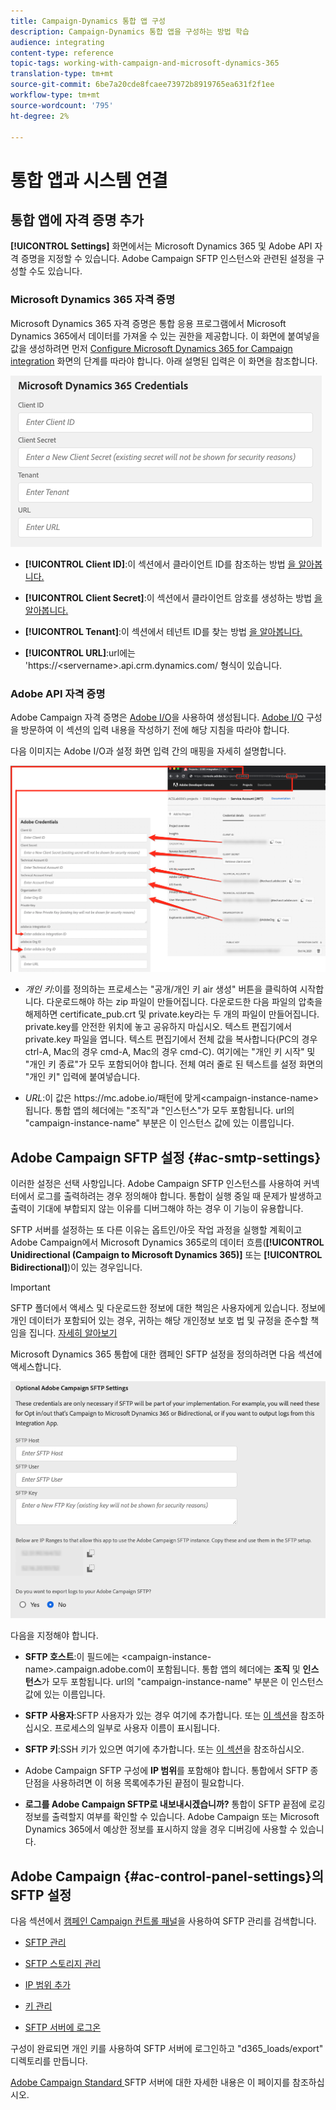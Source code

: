 ```yaml
---
title: Campaign-Dynamics 통합 앱 구성
description: Campaign-Dynamics 통합 앱을 구성하는 방법 학습
audience: integrating
content-type: reference
topic-tags: working-with-campaign-and-microsoft-dynamics-365
translation-type: tm+mt
source-git-commit: 6be7a20cde8fcaee73972b8919765ea631f2f1ee
workflow-type: tm+mt
source-wordcount: '795'
ht-degree: 2%

---
```



# 통합 앱과 시스템 연결

## 통합 앱에 자격 증명 추가

**[!UICONTROL Settings]** 화면에서는 Microsoft Dynamics 365 및 Adobe API 자격 증명을 지정할 수 있습니다. Adobe Campaign SFTP 인스턴스와 관련된 설정을 구성할 수도 있습니다.

### Microsoft Dynamics 365 자격 증명

Microsoft Dynamics 365 자격 증명은 통합 응용 프로그램에서 Microsoft Dynamics 365에서 데이터를 가져올 수 있는 권한을 제공합니다.  이 화면에 붙여넣을 값을 생성하려면 먼저 [Configure Microsoft Dynamics 365 for Campaign integration](../../integrating/using/d365-acs-configure-d365.md) 화면의 단계를 따라야 합니다. 아래 설명된 입력은 이 화면을 참조합니다.

![](assets/d365-to-acs-ui-page-workflows-settings-d365.png)

* **[!UICONTROL Client ID]**:이 섹션에서 클라이언트 ID를 참조하는 방법 [을 알아봅니다.](../../integrating/using/d365-acs-configure-d365.md#register-a-new-app)

* **[!UICONTROL Client Secret]**:이 섹션에서 클라이언트 암호를 생성하는 방법 [을 알아봅니다.](../../integrating/using/d365-acs-configure-d365.md#generate-a-client-secret)

* **[!UICONTROL Tenant]**:이 섹션에서 테넌트 ID를 찾는 방법 [을 알아봅니다.](../../integrating/using/d365-acs-configure-d365.md#get-the-tenant-id)

* **[!UICONTROL URL]**:url에는 &#39;https://&lt;servername>.api.crm.dynamics.com/ 형식이 있습니다.

### Adobe API 자격 증명

Adobe Campaign 자격 증명은 [Adobe I/O](https://www.adobe.io/)을 사용하여 생성됩니다. [Adobe I/O](../../integrating/using/d365-acs-configure-adobe-io.md) 구성을 방문하여 이 섹션의 입력 내용을 작성하기 전에 해당 지침을 따라야 합니다.

다음 이미지는 Adobe I/O과 설정 화면 입력 간의 매핑을 자세히 설명합니다.

![](assets/d365-to-acs-ui-page-workflows-settings-adobeio.png)

* *개인 키*:이를 정의하는 프로세스는 &quot;공개/개인 키 air 생성&quot; 버튼을 클릭하여 시작합니다. 다운로드해야 하는 zip 파일이 만들어집니다. 다운로드한 다음 파일의 압축을 해제하면 certificate_pub.crt 및 private.key라는 두 개의 파일이 만들어집니다. private.key를 안전한 위치에 놓고 공유하지 마십시오. 텍스트 편집기에서 private.key 파일을 엽니다. 텍스트 편집기에서 전체 값을 복사합니다(PC의 경우 ctrl-A, Mac의 경우 cmd-A, Mac의 경우 cmd-C). 여기에는 &quot;개인 키 시작&quot; 및 &quot;개인 키 종료&quot;가 모두 포함되어야 합니다. 전체 여러 줄로 된 텍스트를 설정 화면의 &quot;개인 키&quot; 입력에 붙여넣습니다.

* *URL*:이 값은 https\://mc.adobe.io/패턴에 맞게&lt;campaign-instance-name> 됩니다. 통합 앱의 헤더에는 &quot;조직&quot;과 &quot;인스턴스&quot;가 모두 포함됩니다. url의 &quot;campaign-instance-name&quot; 부분은 이 인스턴스 값에 있는 이름입니다.

## Adobe Campaign SFTP 설정 {#ac-smtp-settings}

이러한 설정은 선택 사항입니다. Adobe Campaign SFTP 인스턴스를 사용하여 커넥터에서 로그를 출력하려는 경우 정의해야 합니다. 통합이 실행 중일 때 문제가 발생하고 출력이 기대에 부합되지 않는 이유를 디버그해야 하는 경우 이 기능이 유용합니다.

SFTP 서버를 설정하는 또 다른 이유는 옵트인/아웃 작업 과정을 실행할 계획이고 Adobe Campaign에서 Microsoft Dynamics 365로의 데이터 흐름(**[!UICONTROL Unidirectional (Campaign to Microsoft Dynamics 365)]** 또는 **[!UICONTROL Bidirectional]**)이 있는 경우입니다.

>[!IMPORTANT]
>
>SFTP 폴더에서 액세스 및 다운로드한 정보에 대한 책임은 사용자에게 있습니다. 정보에 개인 데이터가 포함되어 있는 경우, 귀하는 해당 개인정보 보호 법 및 규정을 준수할 책임을 집니다. [자세히 알아보기](../../integrating/using/d365-acs-notices-and-recommendations.md#acs-msdyn-manage-privacy)


Microsoft Dynamics 365 통합에 대한 캠페인 SFTP 설정을 정의하려면 다음 섹션에 액세스합니다.

![](assets/d365-to-acs-ui-page-workflows-settings-sftp.png)

다음을 지정해야 합니다.

* **SFTP 호스트**:이 필드에는  &lt;campaign-instance-name>.campaign.adobe.com이 포함됩니다. 통합 앱의 헤더에는 **조직** 및 **인스턴스**&#x200B;가 모두 포함됩니다. url의 &quot;campaign-instance-name&quot; 부분은 이 인스턴스 값에 있는 이름입니다.

* **SFTP 사용자**:SFTP 사용자가 있는 경우 여기에 추가합니다. 또는 [이 섹션](#ac-control-panel-settings)을 참조하십시오. 프로세스의 일부로 사용자 이름이 표시됩니다.

* **SFTP 키**:SSH 키가 있으면 여기에 추가합니다. 또는 [이 섹션](#ac-control-panel-settings)을 참조하십시오.

* Adobe Campaign SFTP 구성에 **IP 범위**&#x200B;를 포함해야 합니다. 통합에서 SFTP 종단점을 사용하려면 이 허용 목록에추가된 끝점이 필요합니다.

* **로그를 Adobe Campaign SFTP로 내보내시겠습니까?** 통합이 SFTP 끝점에 로깅 정보를 출력할지 여부를 확인할 수 있습니다. Adobe Campaign 또는 Microsoft Dynamics 365에서 예상한 정보를 표시하지 않을 경우 디버깅에 사용할 수 있습니다.

## Adobe Campaign {#ac-control-panel-settings}의 SFTP 설정

다음 섹션에서 [캠페인 Campaign 컨트롤 패널](https://experienceleague.adobe.com/docs/control-panel/using/control-panel-home.html?lang=ko)을 사용하여 SFTP 관리를 검색합니다.

* [SFTP 관리](https://experienceleague.adobe.com/docs/control-panel/using/sftp-management/about-sftp-management.html?lang=en#sftp-management)

* [SFTP 스토리지 관리](https://experienceleague.adobe.com/docs/control-panel/using/sftp-management/key-management.html?lang=en#installing-ssh-key)

* [IP 범위 추가](https://experienceleague.adobe.com/docs/control-panel/using/sftp-management/ip-range-allow-listing.html?lang=en#sftp-management)

* [키 관리](https://experienceleague.adobe.com/docs/control-panel/using/sftp-management/key-management.html?lang=en#sftp-management)

* [SFTP 서버에 로그온](https://experienceleague.adobe.com/docs/control-panel/using/sftp-management/logging-into-sftp-server.html?lang=en#sftp-management)

구성이 완료되면 개인 키를 사용하여 SFTP 서버에 로그인하고 &quot;d365_loads/export&quot; 디렉토리를 만듭니다.

[Adobe Campaign Standard ](https://experienceleague.adobe.com/docs/campaign-standard-learn/control-panel/sftp-management/monitoring-server-capacity.html?lang=en#sftp-management) SFTP 서버에 대한 자세한 내용은 이 페이지를 참조하십시오.
